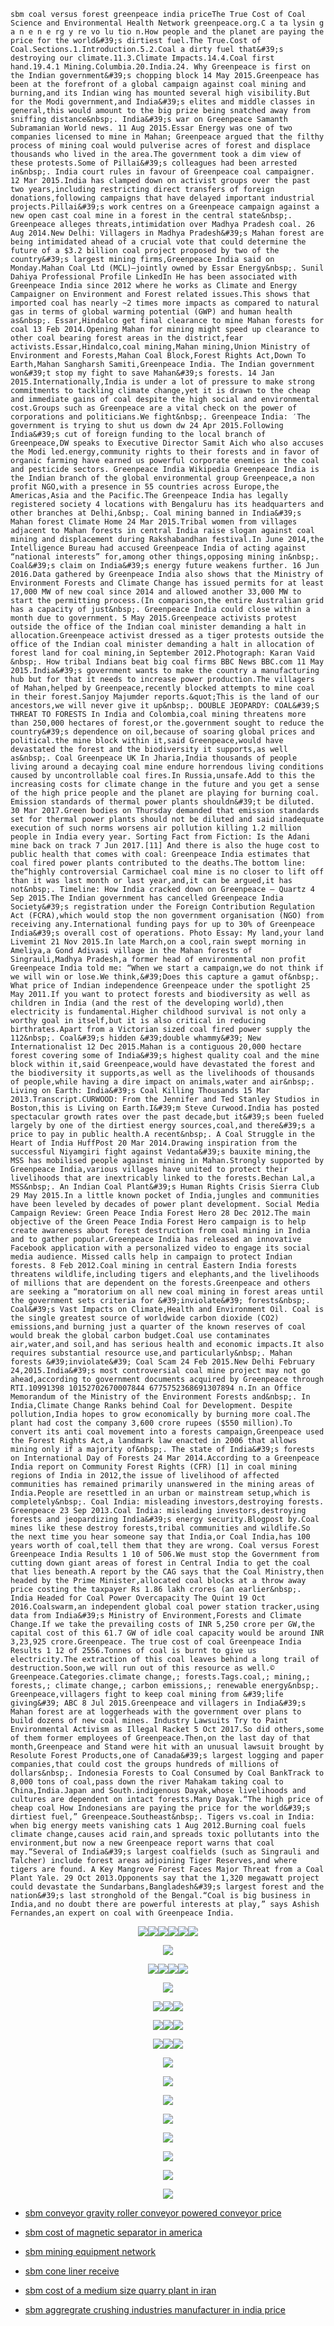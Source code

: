 
```
sbm coal versus forest greenpeace india priceThe True Cost of Coal Science and Environmental Health Network greenpeace.org.C a ta lysin g a n e n e rg y re vo lu tio n.How people and the planet are paying the price for the world&#39;s dirtiest fuel.The True.Cost of Coal.Sections.1.Introduction.5.2.Coal a dirty fuel that&#39;s destroying our climate.11.3.Climate Impacts.14.4.Coal first hand.19.4.1 Mining.Columbia.20.India.24. Why Greenpeace is first on the Indian government&#39;s chopping block 14 May 2015.Greenpeace has been at the forefront of a global campaign against coal mining and burning,and its Indian wing has mounted several high visibility.But for the Modi government,and India&#39;s elites and middle classes in general,this would amount to the big prize being snatched away from sniffing distance&nbsp;. India&#39;s war on Greenpeace Samanth Subramanian World news. 11 Aug 2015.Essar Energy was one of two companies licensed to mine in Mahan; Greenpeace argued that the filthy process of mining coal would pulverise acres of forest and displace thousands who lived in the area.The government took a dim view of these protests.Some of Pillai&#39;s colleagues had been arrested in&nbsp;. India court rules in favour of Greenpeace coal campaigner. 12 Mar 2015.India has clamped down on activist groups over the past two years,including restricting direct transfers of foreign donations,following campaigns that have delayed important industrial projects.Pillai&#39;s work centres on a Greenpeace campaign against a new open cast coal mine in a forest in the central state&nbsp;. Greenpeace alleges threats,intimidation over Madhya Pradesh coal. 26 Aug 2014.New Delhi: Villagers in Madhya Pradesh&#39;s Mahan forest are being intimidated ahead of a crucial vote that could determine the future of a $3.2 billion coal project proposed by two of the country&#39;s largest mining firms,Greenpeace India said on Monday.Mahan Coal Ltd (MCL)—jointly owned by Essar Energy&nbsp;. Sunil Dahiya Professional Profile LinkedIn He has been associated with Greenpeace India since 2012 where he works as Climate and Energy Campaigner on Environment and Forest related issues.This shows that imported coal has nearly ~2 times more impacts as compared to natural gas in terms of global warming potential (GWP) and human health as&nbsp;. Essar,Hindalco get final clearance to mine Mahan forests for coal 13 Feb 2014.Opening Mahan for mining might speed up clearance to other coal bearing forest areas in the district,fear activists.Essar,Hindalco,coal mining,Mahan mining,Union Ministry of Environment and Forests,Mahan Coal Block,Forest Rights Act,Down To Earth,Mahan Sangharsh Samiti,Greenpeace India. The Indian government won&#39;t stop my fight to save Mahan&#39;s forests. 14 Jan 2015.Internationally,India is under a lot of pressure to make strong commitments to tackling climate change,yet it is drawn to the cheap and immediate gains of coal despite the high social and environmental cost.Groups such as Greenpeace are a vital check on the power of corporations and politicians.We fight&nbsp;. Greenpeace India: ′The government is trying to shut us down dw 24 Apr 2015.Following India&#39;s cut of foreign funding to the local branch of Greenpeace,DW speaks to Executive Director Samit Aich who also accuses the Modi led.energy,community rights to their forests and in favor of organic farming have earned us powerful corporate enemies in the coal and pesticide sectors. Greenpeace India Wikipedia Greenpeace India is the Indian branch of the global environmental group Greenpeace,a non profit NGO,with a presence in 55 countries across Europe,the Americas,Asia and the Pacific.The Greenpeace India has legally registered society 4 locations with Bengaluru has its headquarters and other branches at Delhi,&nbsp;. Coal mining banned in India&#39;s Mahan forest Climate Home 24 Mar 2015.Tribal women from villages adjacent to Mahan forests in central India raise slogan against coal mining and displacement during Rakshabandhan festival.In June 2014,the Intelligence Bureau had accused Greenpeace India of acting against “national interests” for,among other things,opposing mining in&nbsp;. Coal&#39;s claim on India&#39;s energy future weakens further. 16 Jun 2016.Data gathered by Greenpeace India also shows that the Ministry of Environment Forests and Climate Change has issued permits for at least 17,000 MW of new coal since 2014 and allowed another 33,000 MW to start the permitting process.(In comparison,the entire Australian grid has a capacity of just&nbsp;. Greenpeace India could close within a month due to government. 5 May 2015.Greenpeace activists protest outside the office of the Indian coal minister demanding a halt in allocation.Greenpeace activist dressed as a tiger protests outside the office of the Indian coal minister demanding a halt in allocation of forest land for coal mining,in September 2012.Photograph: Karan Vaid &nbsp;. How tribal Indians beat big coal firms BBC News BBC.com 11 May 2015.India&#39;s government wants to make the country a manufacturing hub but for that it needs to increase power production.The villagers of Mahan,helped by Greenpeace,recently blocked attempts to mine coal in their forest.Sanjoy Majumder reports.&quot;This is the land of our ancestors,we will never give it up&nbsp;. DOUBLE JEOPARDY: COAL&#39;S THREAT TO FORESTS In India and Colombia,coal mining threatens more than 250,000 hectares of forest,or the.government sought to reduce the country&#39;s dependence on oil,because of soaring global prices and political.the mine block within it,said Greenpeace,would have devastated the forest and the biodiversity it supports,as well as&nbsp;. Coal Greenpeace UK In Jharia,India thousands of people living around a decaying coal mine endure horrendous living conditions caused by uncontrollable coal fires.In Russia,unsafe.Add to this the increasing costs for climate change in the future and you get a sense of the high price people and the planet are playing for burning coal. Emission standards of thermal power plants shouldn&#39;t be diluted. 30 Mar 2017.Green bodies on Thursday demanded that emission standards set for thermal power plants should not be diluted and said inadequate execution of such norms worsens air pollution killing 1.2 million people in India every year. Sorting Fact from Fiction: Is the Adani mine back on track 7 Jun 2017.[11] And there is also the huge cost to public health that comes with coal: Greenpeace India estimates that coal fired power plants contributed to the deaths.The bottom line: the“highly controversial Carmichael coal mine is no closer to lift off than it was last month or last year,and,it can be argued,it has not&nbsp;. Timeline: How India cracked down on Greenpeace — Quartz 4 Sep 2015.The Indian government has cancelled Greenpeace India Society&#39;s registration under the Foreign Contribution Regulation Act (FCRA),which would stop the non government organisation (NGO) from receiving any.International funding pays for up to 30% of Greenpeace India&#39;s overall cost of operations. Photo Essay: My land,your land Livemint 21 Nov 2015.In late March,on a cool,rain swept morning in Ameliya,a Gond Adivasi village in the Mahan forests of Singrauli,Madhya Pradesh,a former head of environmental non profit Greenpeace India told me: “When we start a campaign,we do not think if we will win or lose.We think,&#39;Does this capture a gamut of&nbsp;. What price of Indian independence Greenpeace under the spotlight 25 May 2011.If you want to protect forests and biodiversity as well as children in India (and the rest of the developing world),then electricity is fundamental.Higher childhood survival is not only a worthy goal in itself,but it is also critical in reducing birthrates.Apart from a Victorian sized coal fired power supply the 112&nbsp;. Coal&#39;s hidden &#39;double whammy&#39; New Internationalist 12 Dec 2015.Mahan is a contiguous 20,000 hectare forest covering some of India&#39;s highest quality coal and the mine block within it,said Greenpeace,would have devastated the forest and the biodiversity it supports,as well as the livelihoods of thousands of people,while having a dire impact on animals,water and air&nbsp;. Living on Earth: India&#39;s Coal Killing Thousands 15 Mar 2013.Transcript.CURWOOD: From the Jennifer and Ted Stanley Studios in Boston,this is Living on Earth.I&#39;m Steve Curwood.India has posted spectacular growth rates over the past decade,but it&#39;s been fueled largely by one of the dirtiest energy sources,coal,and there&#39;s a price to pay in public health.A recent&nbsp;. A Coal Struggle in the Heart of India HuffPost 20 Mar 2014.Drawing inspiration from the successful Niyamgiri fight against Vedanta&#39;s bauxite mining,the MSS has mobilised people against mining in Mahan.Strongly supported by Greenpeace India,various villages have united to protect their livelihoods that are inextricably linked to the forests.Bechan Lal,a MSS&nbsp;. An Indian Coal Plant&#39;s Human Rights Crisis Sierra Club 29 May 2015.In a little known pocket of India,jungles and communities have been leveled by decades of power plant development. Social Media Campaign Review: Green Peace India Forest Hero 28 Dec 2012.The main objective of the Green Peace India Forest Hero campaign is to help create awareness about forest destruction from coal mining in India and to gather popular.Greenpeace India has released an innovative Facebook application with a personalized video to engage its social media audience. Missed calls help in campaign to protect Indian forests. 8 Feb 2012.Coal mining in central Eastern India forests threatens wildlife,including tigers and elephants,and the livelihoods of millions that are dependent on the forests.Greenpeace and others are seeking a “moratorium on all new coal mining in forest areas until the government sets criteria for &#39;inviolate&#39; forests&nbsp;. Coal&#39;s Vast Impacts on Climate,Health and Environment Oil. Coal is the single greatest source of worldwide carbon dioxide (CO2) emissions,and burning just a quarter of the known reserves of coal would break the global carbon budget.Coal use contaminates air,water,and soil,and has serious health and economic impacts.It also requires substantial resource use,and particularly&nbsp;. Mahan forests &#39;inviolate&#39; Coal Scam 24 Feb 2015.New Delhi February 24,2015.India&#39;s most controversial coal mine project may not go ahead,according to government documents acquired by Greenpeace through RTI.10991398 10152702670007844 6775752368691307894 n.In an Office Memorandum of the Ministry of the Environment Forests and&nbsp;. In India,Climate Change Ranks behind Coal for Development. Despite pollution,India hopes to grow economically by burning more coal.The plant had cost the company 3,600 crore rupees ($550 million).To convert its anti coal movement into a forests campaign,Greenpeace used the Forest Rights Act,a landmark law enacted in 2006 that allows mining only if a majority of&nbsp;. The state of India&#39;s forests on International Day of Forests 24 Mar 2014.According to a Greenpeace India report on Community Forest Rights (CFR) [1] in coal mining regions of India in 2012,the issue of livelihood of affected communities has remained primarily unanswered in the mining areas of India.People are resettled in an urban or mainstream setup,which is completely&nbsp;. Coal India: misleading investors,destroying forests. Greenpeace 23 Sep 2013.Coal India: misleading investors,destroying forests and jeopardizing India&#39;s energy security.Blogpost by.Coal mines like these destroy forests,tribal communities and wildlife.So the next time you hear someone say that India,or Coal India,has 100 years worth of coal,tell them that they are wrong. Coal versus Forest Greenpeace India Results 1 10 of 506.We must stop the Government from cutting down giant areas of forest in Central India to get the coal that lies beneath.A report by the CAG says that the Coal Ministry,then headed by the Prime Minister,allocated coal blocks at a throw away price costing the taxpayer Rs 1.86 lakh crores (an earlier&nbsp;. India Headed for Coal Power Overcapacity The Quint 19 Oct 2016.Coalswarm,an independent global coal power station tracker,using data from India&#39;s Ministry of Environment,Forests and Climate Change.If we take the prevailing costs of INR 5,250 crore per GW,the capital cost of this 61.7 GW of idle coal capacity would be around INR 3,23,925 crore.Greenpeace. The true cost of coal Greenpeace India Results 1 12 of 2556.Tonnes of coal is burnt to give us electricity.The extraction of this coal leaves behind a long trail of destruction.Soon,we will run out of this resource as well.© Greenpeace.Categories.climate change,; forests.Tags.coal,; mining,; forests,; climate change,; carbon emissions,; renewable energy&nbsp;. Greenpeace,villagers fight to keep coal mining from &#39;life giving&#39; ABC 8 Jul 2015.Greenpeace and villagers in India&#39;s Mahan forest are at loggerheads with the government over plans to build dozens of new coal mines. Industry Lawsuits Try to Paint Environmental Activism as Illegal Racket 5 Oct 2017.So did others,some of them former employees of Greenpeace.Then,on the last day of that month,Greenpeace and Stand were hit with an unusual lawsuit brought by Resolute Forest Products,one of Canada&#39;s largest logging and paper companies,that could cost the groups hundreds of millions of dollars&nbsp;. Indonesia Forests to Coal Consumed by Coal BankTrack to 8,000 tons of coal,pass down the river Mahakam taking coal to China,India.Japan and South.indigenous Dayak,whose livelihoods and cultures are dependent on intact forests.Many Dayak.“The high price of cheap coal How Indonesians are paying the price for the world&#39;s dirtiest fuel,” Greenpeace.Southeast&nbsp;. Tigers vs.coal in India: when big energy meets vanishing cats 1 Aug 2012.Burning coal fuels climate change,causes acid rain,and spreads toxic pollutants into the environment,but now a new Greenpeace report warns that coal may.“Several of India&#39;s largest coalfields (such as Singrauli and Talcher) include forest areas adjoining Tiger Reserves,and where tigers are found. A Key Mangrove Forest Faces Major Threat from a Coal Plant Yale. 29 Oct 2013.Opponents say that the 1,320 megawatt project could devastate the Sundarbans,Bangladesh&#39;s largest forest and the nation&#39;s last stronghold of the Bengal.“Coal is big business in India,and no doubt there are powerful interests at play,” says Ashish Fernandes,an expert on coal with Greenpeace India. 
```

<div align="center">
  
<a rel="nofollow" href="https://m.shibang-china.com?f=github&k=sbm+coal+versus+forest+greenpeace+india+price"><img src="https://static.shibang-china.com/en/l.png"></a><img src="https://static.shibang-china.com/en/hw.png"><a rel="nofollow" href="https://m.shibang-china.com/product/?f=github&k=sbm+coal+versus+forest+greenpeace+india+price"><img src="https://static.shibang-china.com/en/p.png"></a><a rel="nofollow" href="https://m.shibang-china.com/cases/?f=github&k=sbm+coal+versus+forest+greenpeace+india+price"><img src="https://static.shibang-china.com/en/c.png"></a><a rel="nofollow" href="https://m.shibang-china.com/news/?f=github&k=sbm+coal+versus+forest+greenpeace+india+price"><img src="https://static.shibang-china.com/en/n.png"></a><a rel="nofollow" href="https://m.shibang-china.com?f=github&k=sbm+coal+versus+forest+greenpeace+india+price"><img src="https://static.shibang-china.com/en/m.png"></a>

<a rel="nofollow" href="https://m.shibang-china.com/product/?f=github&k=sbm+coal+versus+forest+greenpeace+india+price"><img src="https://static.shibang-china.com/en/b.jpg"></a>
  
<a rel="nofollow" href="https://m.shibang-china.com/solution-aggregate.html?f=github&k=sbm+coal+versus+forest+greenpeace+india+price"><img src="https://static.shibang-china.com/en/a.jpg"></a><a rel="nofollow" href="https://m.shibang-china.com/solution-mine.html?f=github&k=sbm+coal+versus+forest+greenpeace+india+price"><img src="https://static.shibang-china.com/en/m.jpg"></a><a rel="nofollow" href="https://m.shibang-china.com/solution-mill.html?f=github&k=sbm+coal+versus+forest+greenpeace+india+price"><img src="https://static.shibang-china.com/en/g.jpg"></a><a rel="nofollow" href="https://m.shibang-china.com/solution-epc.html?f=github&k=sbm+coal+versus+forest+greenpeace+india+price"><img src="https://static.shibang-china.com/en/e.jpg"></a>

<a rel="nofollow" href="https://m.shibang-china.com/product/?f=github&k=sbm+coal+versus+forest+greenpeace+india+price"><img src="https://static.shibang-china.com/en/a-p.png"></a>

<a rel="nofollow" href="https://m.shibang-china.com/product/crusher/c6x.html?f=github&k=sbm+coal+versus+forest+greenpeace+india+price"><img src="https://static.shibang-china.com/en/j.jpg"></a><a rel="nofollow" href="https://m.shibang-china.com/product/crusher/ci5x.html?f=github&k=sbm+coal+versus+forest+greenpeace+india+price"><img src="https://static.shibang-china.com/en/i.jpg"></a><a rel="nofollow" href="https://m.shibang-china.com/product/crusher/hst.html?f=github&k=sbm+coal+versus+forest+greenpeace+india+price"><img src="https://static.shibang-china.com/en/c.jpg"></a>

<a rel="nofollow" href="https://m.shibang-china.com/product/mill/mtw.html?f=github&k=sbm+coal+versus+forest+greenpeace+india+price"><img src="https://static.shibang-china.com/en/mtw.jpg"></a><a rel="nofollow" href="https://m.shibang-china.com/product/mill/scm.html?f=github&k=sbm+coal+versus+forest+greenpeace+india+price"><img src="https://static.shibang-china.com/en/scm.jpg"></a><a rel="nofollow" href="https://m.shibang-china.com/product/mill/lm.html?f=github&k=sbm+coal+versus+forest+greenpeace+india+price"><img src="https://static.shibang-china.com/en/lm.jpg"></a>

<a rel="nofollow" href="https://m.shibang-china.com/product/sand/vsi6x.html?f=github&k=sbm+coal+versus+forest+greenpeace+india+price"><img src="https://static.shibang-china.com/en/6x.jpg"></a><a rel="nofollow" href="https://m.shibang-china.com/product/sand/vu.html?f=github&k=sbm+coal+versus+forest+greenpeace+india+price"><img src="https://static.shibang-china.com/en/vu.jpg"></a><a rel="nofollow" href="https://m.shibang-china.com/product/mobile/klun.html?f=github&k=sbm+coal+versus+forest+greenpeace+india+price"><img src="https://static.shibang-china.com/en/k.jpg"></a>

<a rel="nofollow" href="https://m.shibang-china.com/cases/?f=github&k=sbm+coal+versus+forest+greenpeace+india+price"><img src="https://static.shibang-china.com/en/case.png"></a>

<a rel="nofollow" href="https://m.shibang-china.com/cases/aggregate/202.html?f=github&k=sbm+coal+versus+forest+greenpeace+india+price"><img src="https://static.shibang-china.com/en/c-1.jpg"></a>

<a rel="nofollow" href="https://m.shibang-china.com/cases/aggregate/203.html?f=github&k=sbm+coal+versus+forest+greenpeace+india+price"><img src="https://static.shibang-china.com/en/c-2.jpg"></a>

<a rel="nofollow" href="https://m.shibang-china.com/cases/mill/123.html?f=github&k=sbm+coal+versus+forest+greenpeace+india+price"><img src="https://static.shibang-china.com/en/c-3.jpg"></a>

<a rel="nofollow" href="https://m.shibang-china.com/contact_us.html?f=github&k=sbm+coal+versus+forest+greenpeace+india+price"><img src="https://static.shibang-china.com/en/contact.png"></a>

<a rel="nofollow" href="https://swt.shibang-china.com/?f=github&k=sbm+coal+versus+forest+greenpeace+india+price"><img src="https://static.shibang-china.com/en/chat.png"></a>

<a rel="nofollow" href="https://whatsapp.shibangsoft.com/WhatsApp.php?f=github&k=sbm+coal+versus+forest+greenpeace+india+price"><img src="https://static.shibang-china.com/en/whatsapp.png"></a>

<a rel="nofollow" href="https://m.shibang-china.com/?f=github&k=sbm+coal+versus+forest+greenpeace+india+price"><img src="https://static.shibang-china.com/en/website.png"></a>

</div>


* [sbm conveyor gravity roller conveyor powered conveyor price](sbm%20conveyor%20gravity%20roller%20conveyor%20powered%20conveyor%20price.md)

* [sbm cost of magnetic separator in america](sbm%20cost%20of%20magnetic%20separator%20in%20america.md)

* [sbm mining equipment network](sbm%20mining%20equipment%20network.md)

* [sbm cone liner receive](sbm%20cone%20liner%20receive.md)

* [sbm cost of a medium size quarry plant in iran](sbm%20cost%20of%20a%20medium%20size%20quarry%20plant%20in%20iran.md)

* [sbm aggregrate crushing industries manufacturer in india price](sbm%20aggregrate%20crushing%20industries%20manufacturer%20in%20india%20price.md)